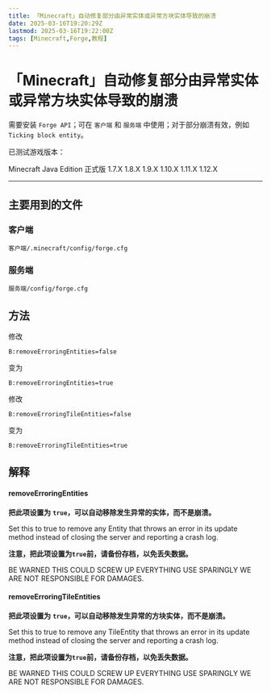 ```yaml
---
title: 「Minecraft」自动修复部分由异常实体或异常方块实体导致的崩溃
date: 2025-03-16T19:20:29Z
lastmod: 2025-03-16T19:22:00Z
tags: [Minecraft,Forge,教程]
---
```


# 「Minecraft」自动修复部分由异常实体或异常方块实体导致的崩溃

需要安装 `Forge API`；可在 `客户端` 和 `服务端` 中使用；对于部分崩溃有效，例如 `Ticking block entity`。

已测试游戏版本：

Minecraft Java Edition 正式版 1.7.X 1.8.X 1.9.X 1.10.X 1.11.X 1.12.X

---

## 主要用到的文件

### 客户端

```plaintext
客户端/.minecraft/config/forge.cfg
```

### 服务端

```plaintext
服务端/config/forge.cfg
```

## 方法

修改

```plaintext
B:removeErroringEntities=false
```

变为

```plaintext
B:removeErroringEntities=true
```

修改

```plaintext
B:removeErroringTileEntities=false
```

变为

```plaintext
B:removeErroringTileEntities=true
```

## 解释

#### removeErroringEntities

**把此项设置为** **​`true`​**​ **，可以自动移除发生异常的实体，而不是崩溃。**

Set this to true to remove any Entity that throws an error in its update method instead of closing the server and reporting a crash log.

**注意，把此项设置为** **​`true`​** **前，请备份存档，以免丢失数据。**

BE WARNED THIS COULD SCREW UP EVERYTHING USE SPARINGLY WE ARE NOT RESPONSIBLE FOR DAMAGES.

#### removeErroringTileEntities

**把此项设置为** **​`true`​**  **，可以自动移除发生异常的方块实体，而不是崩溃。**

Set this to true to remove any TileEntity that throws an error in its update method instead of closing the server and reporting a crash log.

**注意，把此项设置为** **​`true`​** **前，请备份存档，以免丢失数据。**

BE WARNED THIS COULD SCREW UP EVERYTHING USE SPARINGLY WE ARE NOT RESPONSIBLE FOR DAMAGES.

‍
